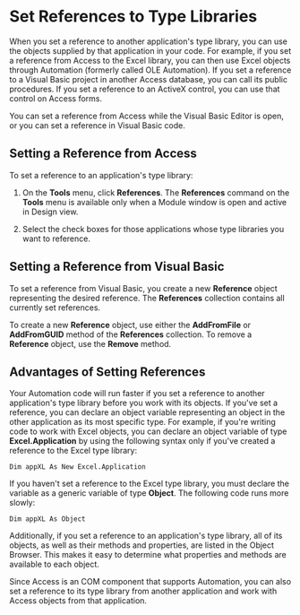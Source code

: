 
# Set References to Type Libraries

When you set a reference to another application's type library, you can use the objects supplied by that application in your code. For example, if you set a reference from Access to the Excel library, you can then use Excel objects through Automation (formerly called OLE Automation). If you set a reference to a Visual Basic project in another Access database, you can call its public procedures. If you set a reference to an ActiveX control, you can use that control on Access forms.

You can set a reference from Access while the Visual Basic Editor is open, or you can set a reference in Visual Basic code.

## Setting a Reference from Access

To set a reference to an application's type library:


1. On the  **Tools** menu, click **References**. The  **References** command on the **Tools** menu is available only when a Module window is open and active in Design view.
    
2. Select the check boxes for those applications whose type libraries you want to reference.
    

## Setting a Reference from Visual Basic

To set a reference from Visual Basic, you create a new  **Reference** object representing the desired reference. The  **References** collection contains all currently set references.

To create a new  **Reference** object, use either the **AddFromFile** or  **AddFromGUID** method of the  **References** collection. To remove a **Reference** object, use the **Remove** method.


## Advantages of Setting References

Your Automation code will run faster if you set a reference to another application's type library before you work with its objects. If you've set a reference, you can declare an object variable representing an object in the other application as its most specific type. For example, if you're writing code to work with Excel objects, you can declare an object variable of type **Excel.Application** by using the following syntax only if you've created a reference to the Excel type library:


```
Dim appXL As New Excel.Application
```

If you haven't set a reference to the Excel type library, you must declare the variable as a generic variable of type  **Object**. The following code runs more slowly:




```
Dim appXL As Object
```

Additionally, if you set a reference to an application's type library, all of its objects, as well as their methods and properties, are listed in the Object Browser. This makes it easy to determine what properties and methods are available to each object.

Since Access is an COM component that supports Automation, you can also set a reference to its type library from another application and work with Access objects from that application.

